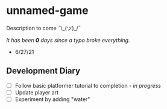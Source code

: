 # unnamed-game
Description to come ¯\\\_(ツ)\_/¯

*It has been **0** days since a typo broke everything.* 
- 6/27/21

## Development Diary
- [ ] Follow basic platformer tutorial to completion - *in progress*
- [ ] Update player art
- [ ] Experiment by adding "water"

